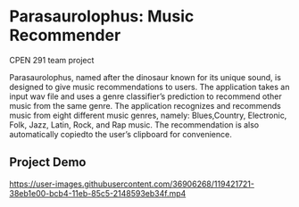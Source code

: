 # Parasaurolophus: Music Recommender
CPEN 291 team project

Parasaurolophus, named after the dinosaur known for its unique sound, is designed to give music recommendations to users. The application takes an input wav file and uses a genre classifier’s prediction to recommend other music from the same genre. The application recognizes and recommends music from eight different music genres, namely: Blues,Country, Electronic, Folk, Jazz, Latin, Rock, and Rap music. The recommendation is also automatically copiedto the user’s clipboard for convenience.

## Project Demo

https://user-images.githubusercontent.com/36906268/119421721-38eb1e00-bcb4-11eb-85c5-2148593eb34f.mp4









